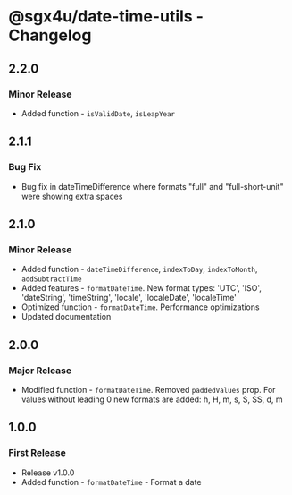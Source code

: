 # @sgx4u/date-time-utils - Changelog

## 2.2.0

### Minor Release

-   Added function - `isValidDate`, `isLeapYear`

## 2.1.1

### Bug Fix

-   Bug fix in dateTimeDifference where formats "full" and "full-short-unit" were showing extra spaces

## 2.1.0

### Minor Release

-   Added function - `dateTimeDifference`, `indexToDay`, `indexToMonth`, `addSubtractTime`
-   Added features - `formatDateTime`. New format types: 'UTC', 'ISO', 'dateString', 'timeString', 'locale', 'localeDate', 'localeTime'
-   Optimized function - `formatDateTime`. Performance optimizations
-   Updated documentation

## 2.0.0

### Major Release

-   Modified function - `formatDateTime`. Removed `paddedValues` prop. For values without leading 0 new formats are added: h, H, m, s, S, SS, d, m

## 1.0.0

### First Release

-   Release v1.0.0
-   Added function - `formatDateTime` - Format a date
